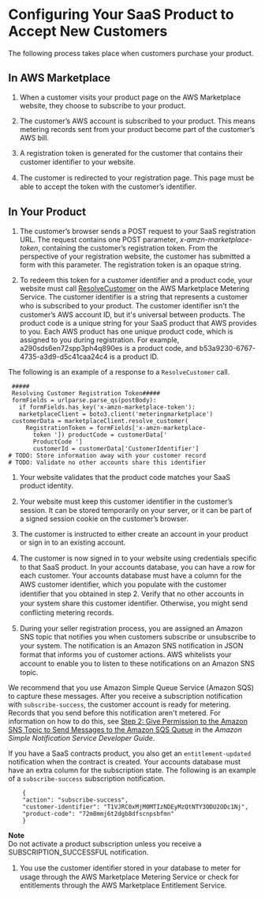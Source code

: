 # Configuring Your SaaS Product to Accept New Customers<a name="configuring-your-saas-application-to-accept-new-customers"></a>

 The following process takes place when customers purchase your product\. 

## In AWS Marketplace<a name="saas-app-config-asw-side"></a>

1.  When a customer visits your product page on the AWS Marketplace website, they choose to subscribe to your product\. 

1.  The customer’s AWS account is subscribed to your product\. This means metering records sent from your product become part of the customer’s AWS bill\. 

1.  A registration token is generated for the customer that contains their customer identiﬁer to your website\. 

1.  The customer is redirected to your registration page\. This page must be able to accept the token with the customer’s identiﬁer\. 

## In Your Product<a name="in-your-application"></a>

1.  The customer’s browser sends a POST request to your SaaS registration URL\. The request contains one POST parameter, *x\-amzn\-marketplace\-token*, containing the customer’s registration token\. From the perspective of your registration website, the customer has submitted a form with this parameter\. The registration token is an opaque string\. 

1.  To redeem this token for a customer identifier and a product code, your website must call [ResolveCustomer](https://docs.aws.amazon.com/marketplacemetering/latest/APIReference/API_ResolveCustomer.html) on the AWS Marketplace Metering Service\. The customer identifier is a string that represents a customer who is subscribed to your product\. The customer identiﬁer isn't the customer’s AWS account ID, but it's universal between products\. The product code is a unique string for your SaaS product that AWS provides to you\. Each AWS product has one unique product code, which is assigned to you during registration\. For example, a290sds6en72spp3ph4q890es is a product code, and b53a9230\-6767\-4735\-a3d9\-d5c41caa24c4 is a product ID\.

   The following is an example of a response to a `ResolveCustomer` call\.

   ```
    #####
    Resolving Customer Registration Token#####
    formFields = urlparse.parse_qs(postBody):
      if formFields.has_key('x-amzn-marketplace-token'):
      marketplaceClient = boto3.client('meteringmarketplace')
    customerData = marketplaceClient.resolve_customer(
        RegistrationToken = formFields['x-amzn-marketplace-
          token ']) productCode = customerData['
          ProductCode ']
          customerId = customerData['CustomerIdentifier']
   # TODO: Store information away with your customer record
   # TODO: Validate no other accounts share this identifier
   ```

1.  Your website validates that the product code matches your SaaS product identity\. 

1.  Your website must keep this customer identiﬁer in the customer’s session\. It can be stored temporarily on your server, or it can be part of a signed session cookie on the customer’s browser\. 

1.  The customer is instructed to either create an account in your product or sign in to an existing account\. 

1.  The customer is now signed in to your website using credentials speciﬁc to that SaaS product\. In your accounts database, you can have a row for each customer\. Your accounts database must have a column for the AWS customer identiﬁer, which you populate with the customer identiﬁer that you obtained in step 2\. Verify that no other accounts in your system share this customer identiﬁer\. Otherwise, you might send conﬂicting metering records\. 

1.  During your seller registration process, you are assigned an Amazon SNS topic that notifies you when customers subscribe or unsubscribe to your system\. The notification is an Amazon SNS notiﬁcation in JSON format that informs you of customer actions\. AWS whitelists your account to enable you to listen to these notiﬁcations on an Amazon SNS topic\.

   We recommend that you use Amazon Simple Queue Service \(Amazon SQS\) to capture these messages\. After you receive a subscription notification with `subscribe-success`, the customer account is ready for metering\. Records that you send before this notification aren't metered\. For information on how to do this, see [Step 2: Give Permission to the Amazon SNS Topic to Send Messages to the Amazon SQS Queue](https://docs.aws.amazon.com/sns/latest/dg/sns-sqs-as-subscriber.html#SendMessageToSQS.sqs.permissions) in the *Amazon Simple Notification Service Developer Guide*\.

   If you have a SaaS contracts product, you also get an `entitlement-updated` notification when the contract is created\. Your accounts database must have an extra column for the subscription state\. The following is an example of a `subscribe-success` subscription notification\.

   ```
       {
       "action": "subscribe-success",
       "customer-identifier": "T1VJRC0xMjM0MTIzNDEyMzQtNTY3ODU2ODc1Nj",
       "product-code": "72m8mmj6t2dgb8dfscnpsbfmn"
       }
   ```
**Note**  
 Do not activate a product subscription unless you receive a SUBSCRIPTION\_SUCCESSFUL notification\. 

1.  You use the customer identiﬁer stored in your database to meter for usage through the AWS Marketplace Metering Service or check for entitlements through the AWS Marketplace Entitlement Service\. 